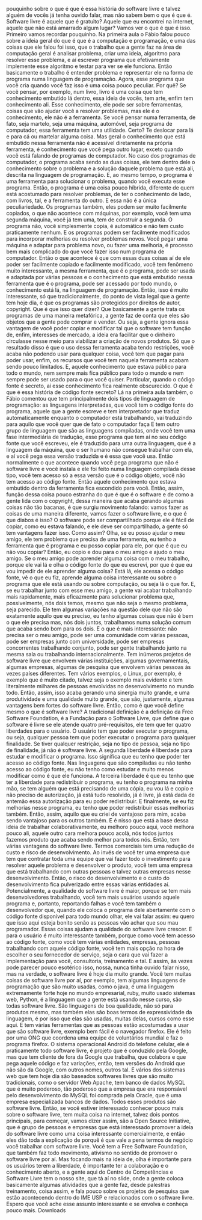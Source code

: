 pouquinho sobre o que é que é essa história do software livre e talvez alguém de vocês já tenha ouvido falar, mas não sabem bem o que é que é. Software livre é aquele que é gratuito? Aquele que eu encontrei na internet, aquele que não está amarrado algum lugar? Vamos ver o que é que é isso. Primeiro vamos recordar pouquinho. Na primeira aula o Fábio falou pouco sobre a ideia geral do que é que é a computação e programação, e uma das coisas que ele falou foi isso, que o trabalho que a gente faz na área de computação geral é analisar problema, criar uma ideia, algoritmo para resolver esse problema, e aí escrever programa que efetivamente implemente esse algoritmo e testar para ver se ele funciona. Então basicamente o trabalho é entender problema e representar ele na forma de programa numa linguagem de programação. Agora, esse programa que você cria quando você faz isso é uma coisa pouco peculiar. Por quê? Se você pensar, por exemplo, num livro, livro é uma coisa que tem conhecimento embutido lá dentro, essa ideia de vocês, tem arte, enfim tem conhecimento ali. Esse conhecimento, ele pode ser sobre ferramentas, coisas que vão ajudar você a resolver problemas, mas ele é o conhecimento, ele não é a ferramenta. Se você pensar numa ferramenta, de fato, seja martelo, seja uma máquina, automóvel, seja programa de computador, essa ferramenta tem uma utilidade. Certo? Te deslocar para lá e para cá ou martelar alguma coisa. Mas geral o conhecimento que está embutido nessa ferramenta não é acessível diretamente na própria ferramenta, é conhecimento que você pega outro lugar, exceto quando você está falando de programas de computador. No caso dos programas de computador, o programa acaba sendo as duas coisas, ele tem dentro dele o conhecimento sobre o problema e a solução daquele problema que está ali, descrita na linguagem de programação. E, ao mesmo tempo, o programa é uma ferramenta para solucionar o problema, quando você executa esse programa. Então, o programa é uma coisa pouco híbrida, diferente de quem está acostumado para resolver problemas, de ter o conhecimento de lado, com livros, tal, e a ferramenta do outro. E essa não é a única peculiariedade. Os programas também, eles podem ser muito facilmente copiados, o que não acontece com máquinas, por exemplo, você tem uma segunda máquina, você já tem uma, tem de construir a segunda. O programa não, você simplesmente copia, é automático e não tem custo praticamente nenhum. E os programas podem ser facilmente modificados para incorporar melhorias ou resolver problemas novos. Você pegar uma máquina e adaptar para problema novo, ou fazer uma melhoria, é processo bem mais complicado do que você fazer isso num programa de computador. Então o que acontece é que com essas duas coisas aí de ele poder ser facilmente copiado e facilmente modificado, você tem fenômeno muito interessante, a mesma ferramenta, que é o programa, pode ser usada e adaptada por várias pessoas e o conhecimento que está embutido nessa ferramenta que é o programa, pode ser acessado por todo mundo, o conhecimento está lá, na linguagem de programação. Então, isso é muito interessante, só que tradicionalmente, do ponto de vista legal que a gente tem hoje dia, é que os programas são protegidos por direitos de autor, copyright. Que é que isso quer dizer? Que basicamente a gente trata os programas de uma maneira metafórica, a gente faz de conta que eles são objetos que a gente pode comprar e vender. Ou seja, a gente ignora essa vantagem de você poder copiar e modificar tal que o software tem função de, enfim, interesses de mercado, a ideia era facilitar que o dinheiro circulasse nesse meio para viabilizar a criação de novos produtos. Só que o resultado disso é que o uso dessa ferramenta acaba tendo restrições, você acaba não podendo usar para qualquer coisa, você tem que pagar para poder usar, enfim, os recursos que você tem naquela ferramenta acabam sendo pouco limitados. E, aquele conhecimento que estava público para todo o mundo, nem sempre mais fica público para todo o mundo e nem sempre pode ser usado para o que você quiser. Particular, quando o código fonte é secreto, aí esse conhecimento fica realmente obscurecido. O que é que é essa história de código fonte secreto? Lá na primeira aula também, o Fábio comentou que tem principalmente dois tipos de linguagem de programação: as linguagens interpretadas, que você tem o código fonte do programa, aquele que a gente escreve e tem interpretador que traduz automaticamente enquanto o computador está trabalhando, vai traduzindo para aquilo que você quer que de fato o computador faça E tem outro grupo de linguagem que são as linguagens compiladas, onde você tem uma fase intermediária de tradução, esse programa que tem aí no seu código fonte que você escreveu, ele é traduzido para uma outra linguagem, que é a linguagem da máquina, que o ser humano não consegue trabalhar com ela, e aí você pega essa versão traduzida e é essa que você usa. Então normalmente o que acontece quando você pega programa que não é software livre e você instala e ele foi feito numa linguagem compilada desse tipo, você tem acesso só a essa versão que é o código objeto, você não tem acesso ao código fonte. Então aquele conhecimento que estava embutido dentro da ferramenta fica escondido para você. Então, assim, função dessa coisa pouco estranha do que é que é o software e de como a gente lida com o copyright, dessa maneira que acaba gerando algumas coisas não tão bacanas, é que surgiu movimento falando: vamos fazer as coisas de uma maneira diferente, vamos fazer o software livre, e o que é que diabos é isso? O software pode ser compartilhado porque ele é fácil de copiar, como eu estava falando, e ele deve ser compartilhado, a gente só tem vantagens fazer isso. Como assim? Olha, se eu posso ajudar o meu amigo, ele tem problema que precisa de uma ferramenta, eu tenho a ferramenta que é programa e eu posso copiar para ele, por que é que eu não vou copiar? Então, eu copio e dou para o meu amigo e ajudo o meu amigo. Se o meu amigo pode aprender alguma coisa com o meu trabalho, porque ele vai lá e olha o código fonte do que eu escrevi, por que é que eu vou impedir de ele aprender alguma coisa? Está lá, ele acessa o código fonte, vê o que eu fiz, aprende alguma coisa interessante ou sobre o programa que ele está usando ou sobre computação, ou seja lá o que for. E, se eu trabalhar junto com esse meu amigo, a gente vai acabar trabalhando mais rapidamente, mais eficazmente para solucionar problema que, possivelmente, nós dois temos, mesmo que não seja o mesmo problema, seja parecido. Ele tem algumas variações na questão dele que não são exatamente aquilo que eu preciso, eu tenho algumas coisas que não é bem o que ele precisa mas, nós dois juntos, trabalhamos numa solução comum que acaba sendo bom para os dois. E o que é mais interessante: não precisa ser o meu amigo, pode ser uma comunidade com várias pessoas, pode ser empresas junto com universidade, pode ser empresas concorrentes trabalhando conjunto, pode ser gente trabalhando junto na mesma sala ou trabalhando internacionalmente. Tem inúmeros projetos de software livre que envolvem várias instituições, algumas governamentais, algumas empresas, algumas de pesquisa que envolvem várias pessoas às vezes países diferentes. Tem vários exemplos, o Linux, por exemplo, é exemplo que é muito citado, talvez seja o exemplo mais evidente e tem literalmente milhares de pessoas envolvidas no desenvolvimento no mundo todo. Então, assim, isso acaba gerando uma sinergia muito grande, e uma produtividade e uma qualidade muito grande, que são, justamente, algumas vantagens bem fortes do software livre. Então, como é que você define mesmo o que é software livre? A tradicional definição é a definição da Free Software Foundation, é a Fundação para o Software Livre, que define que o software é livre se ele atende quatro pré-requisitos, ele tem que ter quatro liberdades para o usuário. O usuário tem que poder executar o programa, ou seja, qualquer pessoa tem que poder executar o programa para qualquer finalidade. Se tiver qualquer restrição, seja no tipo de pessoa, seja no tipo de finalidade, já não é software livre. A segunda liberdade é liberdade para estudar e modificar o programa. Isso significa que eu tenho que poder ter acesso ao código fonte. Nas linguagens que são compiladas eu não tenho acesso ao código fonte, eu não tenho como estudar e muito menos modificar como é que ele funciona. A terceira liberdade é que eu tenho que ter a liberdade para redistribuir o programa, eu tenho o programa na minha mão, se tem alguém que está precisando de uma cópia, eu vou lá e copio e não preciso de autorização, já está tudo resolvido, já é livre, já está dada de antemão essa autorização para eu poder redistribuir. E finalmente, se eu fiz melhorias nesse programa, eu tenho que poder redistribuir essas melhorias também. Então, assim, aquilo que eu criei de vantajoso para mim, acaba sendo vantajoso para os outros também. E é nisso que está a base dessa ideia de trabalhar colaborativamente, eu melhoro pouco aqui, você melhora pouco ali, aquele outro cara melhora pouco acolá, nós todos juntos fazemos produto que acaba sendo melhor para todos nós. Então, tem várias vantagens do software livre. Termos comerciais tem uma redução de custo e risco de desenvolvimento. Ao invés de você ter uma empresa que tem que contratar toda uma equipe que vai fazer todo o investimento para resolver aquele problema e desenvolver o produto, você tem uma empresa que está trabalhando com outras pessoas e talvez outras empresas nesse desenvolvimento. Então, o risco do desenvolvimento e o custo do desenvolvimento fica pulverizado entre essas várias entidades aí. Potencialmente, a qualidade do software livre é maior, porque se tem mais desenvolvedores trabalhando, você tem mais usuários usando aquele programa e, portanto, reportando falhas e você tem também o desenvolvedor que, quando ele coloca o programa dele abertamente com o código fonte disponível para todo mundo olhar, ele vai falar assim: eu quero que isso aqui esteja bonito senão as pessoas vão achar que sou mau programador. Essas coisas ajudam a qualidade do software livre crescer. E para o usuário é muito interessante também, porque como você tem acesso ao código fonte, como você tem várias entidades, empresas, pessoas trabalhando com aquele código fonte, você tem mais opção na hora de escolher o seu fornecedor de serviço, seja o cara que vai fazer a implementação para você, consultoria, treinamento e tal. E assim, às vezes pode parecer pouco esotérico isso, nossa, nunca tinha ouvido falar nisso, mas na verdade, o software livre é hoje dia muito grande. Você tem muitas coisas de software livre por aí, por exemplo, tem algumas linguagens de programação que são muito usadas, como o java, é uma linguagem extremamente forte hoje no mundo empresarial, ruby, muito usado sistemas web, Python, é a linguagem que a gente está usando nesse curso, são todas software livre. São linguagens de boa qualidade, não só para produtos mesmo, mas também elas são boas termos de expressividade da linguagem, é por isso que elas são usadas, muitas delas, cursos como esse aqui. E tem várias ferramentas que as pessoas estão acostumadas a usar que são software livre, exemplo bem fácil é o navegador firefox. Ele é feito por uma ONG que coordena uma equipe de voluntários mundial e faz o programa firefox. O sistema operacional Android do telefone celular, ele é praticamente todo software livre, é projeto que é conduzido pela Google, mas que tem cliente de fora da Google que trabalha, que colabora e que pega aquele código e faz variações, então, tem versões do Android que não são da Google, com outros nomes, outros tal. E vários dos sistemas web que tem hoje dia são baseados softwares livres que são muito tradicionais, como o servidor Web Apache, tem banco de dados MySQL que é muito poderoso, tão poderoso que a empresa que era responsável pelo desenvolvimento do MySQL foi comprada pela Oracle, que é uma empresa especializada bancos de dados. Todos esses produtos são software livre. Então, se você estiver interessado conhecer pouco mais sobre o software livre, tem muita coisa na internet, talvez dois pontos principais, para começar, vamos dizer assim, são a Open Source Initiative, que é grupo de pessoas e empresas que está interessado promover a ideia do software livre como uma coisa interessante comercialmente, e então eles dão toda a explicação de porquê é que vale a pena termos de negócio você trabalhar com software livre. Você tem a Free Software Foundation, que também faz todo movimento, ativismo no sentido de promover o software livre por aí. Mas focando mais na ideia de, olha é importante para os usuários terem a liberdade, é importante ter a colaboração e o conhecimento aberto, e a gente aqui do Centro de Competências e Software Livre tem o nosso site, que tá aí no slide, onde a gente coloca basicamente algumas atividades que a gente faz, desde palestras treinamento, coisa assim, e fala pouco sobre os projetos de pesquisa que estão acontecendo dentro do IME USP e relacionados com o software livre. Espero que você ache esse assunto interessante e se envolva e conheça pouco mais. 
Downloads

